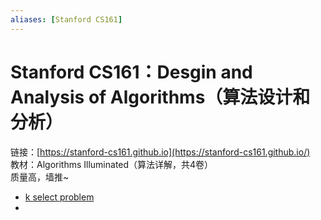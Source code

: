 ```yaml
---
aliases: [Stanford CS161]
---
```

# Stanford CS161：Desgin and Analysis of Algorithms（算法设计和分析）

链接：[https://stanford-cs161.github.io](https://stanford-cs161.github.io/)  
教材：Algorithms Illuminated（算法详解，共4卷）  
质量高，墙推~

- [k select problem](k%20select%20problem.md)
- 
